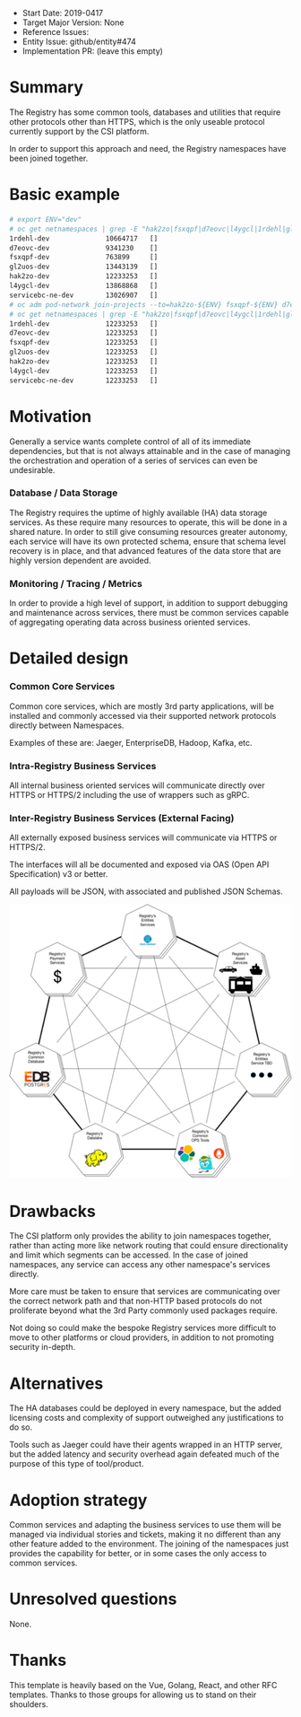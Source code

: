 - Start Date: 2019-0417
- Target Major Version: None
- Reference Issues: 
- Entity Issue: github/entity#474
- Implementation PR: (leave this empty)


# Summary

The Registry has some common tools, databases and utilities that require other protocols other than HTTPS, which is the only useable protocol currently support by the CSI platform.

In order to support this approach and need, the Registry namespaces have been joined together.

# Basic example



``` bash
# export ENV="dev"
# oc get netnamespaces | grep -E "hak2zo|fsxqpf|d7eovc|l4ygcl|1rdehl|gl2uos|servicebc-ne-" | grep ${ENV}
1rdehl-dev              10664717   []
d7eovc-dev              9341230    []
fsxqpf-dev              763899     []
gl2uos-dev              13443139   []
hak2zo-dev              12233253   []
l4ygcl-dev              13868868   []
servicebc-ne-dev        13026907   []
# oc adm pod-network join-projects --to=hak2zo-${ENV} fsxqpf-${ENV} d7eovc-${ENV} l4ygcl-${ENV} 1rdehl-${ENV} gl2uos-${ENV} servicebc-ne-${ENV}
# oc get netnamespaces | grep -E "hak2zo|fsxqpf|d7eovc|l4ygcl|1rdehl|gl2uos|servicebc-ne-" | grep ${ENV}                                   
1rdehl-dev              12233253   []
d7eovc-dev              12233253   []
fsxqpf-dev              12233253   []
gl2uos-dev              12233253   []
hak2zo-dev              12233253   []
l4ygcl-dev              12233253   []
servicebc-ne-dev        12233253   []
```

# Motivation

Generally a service wants complete control of all of its immediate dependencies, but that is not always attainable and in the case of managing the orchestration and operation of a series of services can even be undesirable.

### Database / Data Storage
The Registry requires the uptime of highly available (HA) data storage services. As these require many resources to operate, this will be done in a shared nature. In order to still give consuming resources greater autonomy, each service will have its own protected schema, ensure that schema level recovery is in place, and that advanced features of the data store that are highly version dependent are avoided.

### Monitoring / Tracing / Metrics
In order to provide a high level of support, in addition to support debugging and maintenance across services, there must be common services capable of aggregating operating data across business oriented services.

# Detailed design

### Common Core Services
Common core services, which are mostly 3rd party applications, will be installed and commonly accessed via their supported network protocols directly between Namespaces.

Examples of these are: Jaeger, EnterpriseDB, Hadoop, Kafka, etc.

### Intra-Registry Business Services
All internal business oriented services will communicate directly over HTTPS or HTTPS/2 including the use of wrappers such as gRPC.

### Inter-Registry Business Services (External Facing)
All externally exposed business services will communicate via HTTPS or HTTPS/2.

The interfaces will all be documented and exposed via OAS (Open API Specification) v3 or better.

All payloads will be JSON, with associated and published JSON Schemas.

![Registry Namespace Connectivity Diagram](rfc-registry-namespace-connectivity/namespace-connectivity.png)

# Drawbacks

The CSI platform only provides the ability to join namespaces together, rather than acting more like network routing that could ensure directionality and limit which segments can be accessed. In the case of joined namespaces, any service can access any other namespace's services directly.

More care must be taken to ensure that services are communicating over the correct network path and that non-HTTP based protocols do not proliferate beyond what the 3rd Party commonly used packages require.

Not doing so could make the bespoke Registry services more difficult to move to other platforms or cloud providers, in addition to not promoting security in-depth.

# Alternatives

The HA databases could be deployed in every namespace, but the added licensing costs and complexity of support outweighed any justifications to do so.

Tools such as Jaeger could have their agents wrapped in an HTTP server, but the added latency and security overhead again defeated much of the purpose of this type of tool/product.

# Adoption strategy

Common services and adapting the business services to use them will be managed via individual stories and tickets, making it no different than any other feature added to the environment. The joining of the namespaces just provides the capability for better, or in some cases the only access to common services.

# Unresolved questions

None.

# Thanks

This template is heavily based on the Vue, Golang, React, and other RFC templates. Thanks to those groups for allowing us to stand on their shoulders.

